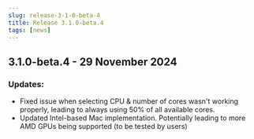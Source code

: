 ```yaml
---
slug: release-3-1-0-beta-4
title: Release 3.1.0-beta.4
tags: [news]
---
```


## 3.1.0-beta.4 - 29 November 2024

### Updates:

- Fixed issue when selecting CPU & number of cores wasn't working properly, leading to always using 50% of all available cores.
- Updated Intel-based Mac implementation. Potentially leading to more AMD GPUs being supported (to be tested by users)

